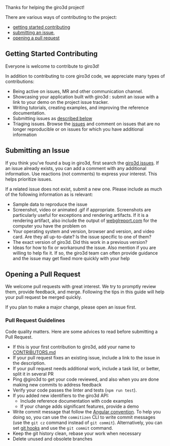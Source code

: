 Thanks for helping the giro3d project!

There are various ways of contributing to the project:

* [getting started contributing](#getting-started-contributing)
* [submitting an issue](#submitting-an-issue),
* [opening a pull request](#opening-a-pull-request)

## Getting Started Contributing

Everyone is welcome to contribute to giro3d!

In addition to contributing to core giro3d code, we appreciate many types of contributions:

* Being active on issues, MR and other communication channel.
* Showcasing your application built with giro3d : submit an issue with a link to your demo on the project issue tracker.
* Writing tutorials, creating examples, and improving the reference documentation.
* Submitting issues as [described below](#submitting-an-issue)
* Triaging issues. Browse the [issues](https://gitlab.com/giro3d/giro3d/-/issues) and comment on issues that are no longer reproducible or on issues for which you have additional information

## Submitting an Issue

If you think you've found a bug in giro3d, first search the [giro3d issues](https://gitlab.com/giro3d/giro3d/-/issues). If an issue already exists, you can add a comment with any additional information. Use reactions (not comments) to express your interest. This helps prioritize issues.

If a related issue does not exist, submit a new one. Please include as much of the following information as is relevant:
* Sample data to reproduce the issue
* Screenshot, video or animated .gif if appropriate. Screenshots are particularly useful for exceptions and rendering artifacts. If it is a rendering artifact, also include the output of [webglreport.com](http://webglreport.com/) for the computer you have the problem on
* Your operating system and version, browser and version, and video card.  Are they all up-to-date? Is the issue specific to one of them?
* The exact version of giro3d. Did this work in a previous version?
* Ideas for how to fix or workaround the issue. Also mention if you are willing to help fix it. If so, the giro3d team can often provide guidance and the issue may get fixed more quickly with your help


## Opening a Pull Request

We welcome pull requests with great interest. We try to promptly review them, provide feedback, and merge. Following the tips in this guide will help your pull request be merged quickly.

If you plan to make a major change, please open an issue first.

### Pull Request Guidelines

Code quality matters. Here are some advices to read before submitting a Pull Request.

* If this is your first contribution to giro3d, add your name to [CONTRIBUTORS.md](CONTRIBUTORS.md)
* If your pull request fixes an existing issue, include a link to the issue in the description.
* If your pull request needs additional work, include a task list, or better, split it in several PR
* Ping @giro3d to get your code reviewed, and also when you are done making new commits to address feedback
* Verify your code passes the linter and tests (`npm run test`).
* If you added new identifiers to the giro3d API:
   * Include reference documentation with code examples
   * If your change adds significant features, provide a demo
* Write commit message that follow the [Angular convention](https://github.com/angular/angular/blob/main/CONTRIBUTING.md#-commit-message-format). To help you doing so, you can use the `commitizen` CLI to write commit messages (use the `git cz` command instead of `git commit`). Alternatively, you can set [git hooks](https://github.com/commitizen/cz-cli#optional-running-commitizen-on-git-commit) and use the `git commit` command.
* Keep the git history clean, rebase your work when necessary
* Delete unused and obsolete branches
